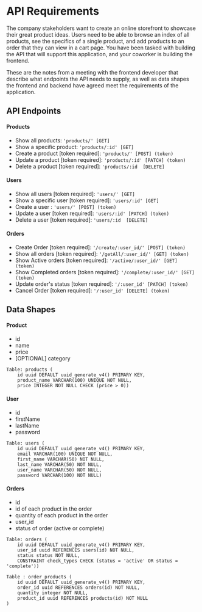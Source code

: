 # API Requirements
The company stakeholders want to create an online storefront to showcase their great product ideas. Users need to be able to browse an index of all products, see the specifics of a single product, and add products to an order that they can view in a cart page. You have been tasked with building the API that will support this application, and your coworker is building the frontend.

These are the notes from a meeting with the frontend developer that describe what endpoints the API needs to supply, as well as data shapes the frontend and backend have agreed meet the requirements of the application. 

## API Endpoints
#### Products
- Show all products: `'products/' [GET]`
- Show a specific product: `'products/:id' [GET]`
- Create a product [token required]: `'products/' [POST] (token)`
- Update a product [token required]: `'products/:id' [PATCH] (token)`
- Delete a product [token required]: `'products/:id  [DELETE]`

#### Users
- Show all users [token required]: `'users/' [GET]`
- Show a specific user [token required]: `'users/:id' [GET]`
- Create a user : `'users/' [POST] (token)`
- Update a user [token required]: `'users/:id' [PATCH] (token)`
- Delete a user [token required]: `'users/:id  [DELETE]`

#### Orders
- Create Order [token required]: `'/create/:user_id/' [POST] (token)`
- Show all orders [token required]: `'/getAll/:user_id/' [GET] (token)`
- Show Active orders [token required]: `'/active/:user_id/' [GET] (token)`
- Show Completed orders [token required]: `'/complete/:user_id/' [GET] (token)`
- Update order's status [token required]: `'/:user_id' [PATCH] (token)`
- Cancel Order [token required]: `'/:user_id' [DELETE] (token)`

## Data Shapes
#### Product
-  id
- name
- price
- [OPTIONAL] category

```
Table: products ( 
    id uuid DEFAULT uuid_generate_v4() PRIMARY KEY,
    product_name VARCHAR(100) UNIQUE NOT NULL,
    price INTEGER NOT NULL CHECK (price > 0))
```
#### User
- id
- firstName
- lastName
- password

```
Table: users ( 
    id uuid DEFAULT uuid_generate_v4() PRIMARY KEY,
    email VARCHAR(100) UNIQUE NOT NULL,
    first_name VARCHAR(50) NOT NULL,
    last_name VARCHAR(50) NOT NULL,
    user_name VARCHAR(50) NOT NULL,
    password VARCHAR(100) NOT NULL)
```
#### Orders
- id
- id of each product in the order
- quantity of each product in the order
- user_id
- status of order (active or complete)

```
Table: orders (
    id uuid DEFAULT uuid_generate_v4() PRIMARY KEY,
    user_id uuid REFERENCES users(id) NOT NULL,
    status status NOT NULL,
    CONSTRAINT check_types CHECK (status = 'active' OR status = 'complete'))
```
```
Table : order_products (
    id uuid DEFAULT uuid_generate_v4() PRIMARY KEY,
    order_id uuid REFERENCES orders(id) NOT NULL,
    quantity integer NOT NULL,
    product_id uuid REFERENCES products(id) NOT NULL
)
```